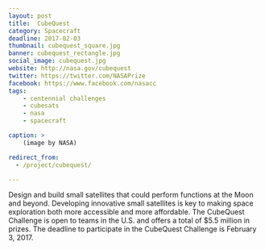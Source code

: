 ```yaml
---
layout: post
title:  CubeQuest
category: Spacecraft
deadline: 2017-02-03
thumbnail: cubequest_square.jpg
banner: cubequest_rectangle.jpg
social_image: cubequest.jpg
website: http://nasa.gov/cubequest
twitter: https://twitter.com/NASAPrize
facebook: https://www.facebook.com/nasacc
tags:
    - centennial challenges
    - cubesats
    - nasa
    - spacecraft

caption: >
    (image by NASA)

redirect_from:
  - /project/cubequest/    

---
```

Design and build small satellites that could perform functions at the Moon and beyond. Developing innovative small satellites is key to making space exploration both more accessible and more affordable. The CubeQuest Challenge is open to teams in the U.S. and offers a total of $5.5 million in prizes. The deadline to participate in the CubeQuest Challenge is February 3, 2017.
